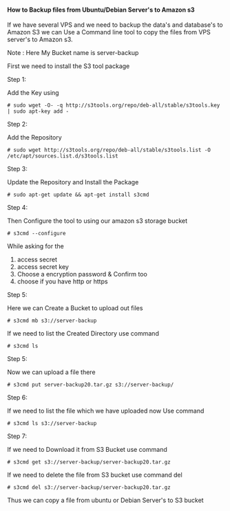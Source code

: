 #### How to Backup files from Ubuntu/Debian Server's to Amazon s3

If we have several VPS and we need to backup the data's and database's to Amazon S3 we can Use a Command line tool to copy the files from VPS server's to Amazon s3.

Note : Here My Bucket name is server-backup

First we need to install the S3 tool package

Step 1:

Add the Key using 

```
# sudo wget -O- -q http://s3tools.org/repo/deb-all/stable/s3tools.key | sudo apt-key add -
```

Step 2:

Add the Repository 

```
# sudo wget http://s3tools.org/repo/deb-all/stable/s3tools.list -O /etc/apt/sources.list.d/s3tools.list
```

Step 3:

Update the Repository and Install the Package

```
# sudo apt-get update && apt-get install s3cmd
```

Step 4:

Then Configure the tool to using our amazon s3 storage bucket


```
# s3cmd --configure
```

While asking for the 

1. access secret 
2. access secret key
3. Choose a encryption password & Confirm too
4. choose if you have http or https

Step 5:

Here we can Create a Bucket to upload out files

```
# s3cmd mb s3://server-backup
```
If we need to list the Created Directory use command

```
# s3cmd ls
```
Step 5:

Now we can upload a file there 

```
# s3cmd put server-backup20.tar.gz s3://server-backup/
```
Step 6:

If we need to list the file which we have uploaded now Use command

```
# s3cmd ls s3://server-backup
```
Step 7:

If we need to Download it from S3 Bucket use command 

```
# s3cmd get s3://server-backup/server-backup20.tar.gz
```
If we need to delete the file from S3 bucket use command del

```
# s3cmd del s3://server-backup/server-backup20.tar.gz
```

Thus we can copy a file from ubuntu or Debian Server's to S3 bucket

